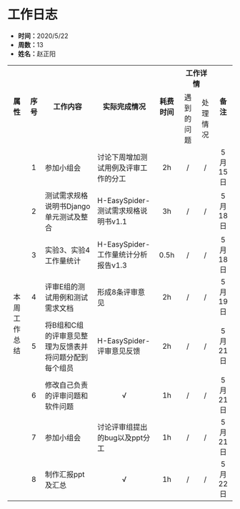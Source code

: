 <h1>工作日志</h1>
<ul>
    <li><strong>时间：</strong>2020/5/22</li>
    <li><strong>周数：</strong>13</li>
    <li><strong>姓名：</strong>赵正阳</li>
</ul>
<table style="text-align:center">
  <tr>
    <th rowspan="2">属性</th>
    <th rowspan="2">序号</th>
    <th rowspan="2">工作内容</th>
    <th rowspan="2">实际完成情况</th>
    <th rowspan="2">耗费时间</th>
    <th colspan="2">工作详情</th>
    <th rowspan="2">备注</th>
  </tr>
  <tr>
    <td>遇到的问题</td>
    <td>处理情况</td>
  </tr>
  <tr>
    <td rowspan="8">本周工作总结</td>
    <td>1</td>
    <td style="text-align:left">参加小组会</td>
    <td style="text-align:left">讨论下周增加测试用例及评审工作的分工</td>
    <td>2h</td>
    <td>/</td>
    <td>/</td>
    <td>5月15日</td>
  </tr>
  <tr>
    <td>2</td>
    <td style="text-align:left">测试需求规格说明书Django单元测试及整合</td>
    <td style="text-align:left">H-EasySpider-测试需求规格说明书v1.1</td>
    <td>3h</td>
    <td>/</td>
    <td>/</td>
    <td>5月18日</td>
  </tr>
  <tr>
    <td>3</td>
    <td style="text-align:left">实验3、实验4工作量统计</td>
    <td style="text-align:left">H-EasySpider-工作量统计分析报告v1.3</td>
    <td>0.5h</td>
    <td>/</td>
    <td>/</td>
    <td>5月18日</td>
  </tr>
  <tr>
    <td>4</td>
    <td style="text-align:left">评审E组的测试用例和测试需求文档</td>
    <td style="text-align:left">形成8条评审意见</td>
    <td>2h</td>
    <td>/</td>
    <td>/</td>
    <td>5月19日</td>
  </tr>
  <tr>
    <td>5</td>
    <td style="text-align:left">将B组和C组的评审意见整理为反馈表并将问题分配到每个组员</td>
    <td style="text-align:left">H-EasySpider-评审意见反馈</td>
    <td>2h</td>
    <td>/</td>
    <td>/</td>
    <td>5月21日</td>
  </tr>
  <tr>
    <td>6</td>
    <td style="text-align:left">修改自己负责的评审问题和软件问题</td>
    <td>√</td>
    <td>1h</td>
    <td>/</td>
    <td>/</td>
    <td>5月21日</td>
  </tr>
  <tr>
    <td>7</td>
    <td style="text-align:left">参加小组会</td>
    <td style="text-align:left">讨论评审组提出的bug以及ppt分工</td>
    <td>1h</td>
    <td>/</td>
    <td>/</td>
    <td>5月21日</td>
  </tr>
  <tr>
    <td>8</td>
    <td style="text-align:left">制作汇报ppt及汇总</td>
    <td>√</td>
    <td>1h</td>
    <td>/</td>
    <td>/</td>
    <td>5月22日</td>
  </tr>
</table>

